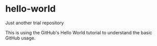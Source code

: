 # hello-world
Just another trial repository

This is using the GitHub's Hello World tutorial to understand the basic GitHub usage.
